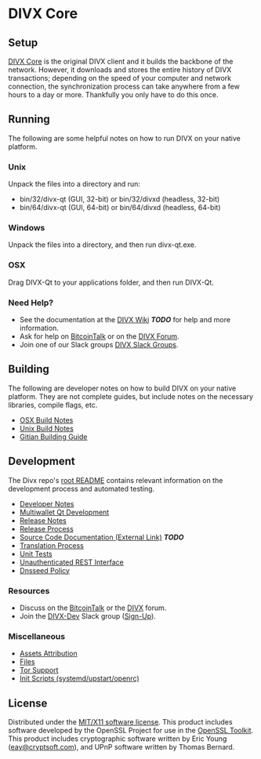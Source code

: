 DIVX Core
=====================

Setup
---------------------
[DIVX Core](http://divx.org/wallet) is the original DIVX client and it builds the backbone of the network. However, it downloads and stores the entire history of DIVX transactions; depending on the speed of your computer and network connection, the synchronization process can take anywhere from a few hours to a day or more. Thankfully you only have to do this once.

Running
---------------------
The following are some helpful notes on how to run DIVX on your native platform.

### Unix

Unpack the files into a directory and run:

- bin/32/divx-qt (GUI, 32-bit) or bin/32/divxd (headless, 32-bit)
- bin/64/divx-qt (GUI, 64-bit) or bin/64/divxd (headless, 64-bit)

### Windows

Unpack the files into a directory, and then run divx-qt.exe.

### OSX

Drag DIVX-Qt to your applications folder, and then run DIVX-Qt.

### Need Help?

* See the documentation at the [DIVX Wiki](https://en.bitcoin.it/wiki/Main_Page) ***TODO***
for help and more information.
* Ask for help on [BitcoinTalk](https://bitcointalk.org/index.php?topic=1262920.0) or on the [DIVX Forum](http://forum.divx.org/).
* Join one of our Slack groups [DIVX Slack Groups](https://divx.org/slack-logins/).

Building
---------------------
The following are developer notes on how to build DIVX on your native platform. They are not complete guides, but include notes on the necessary libraries, compile flags, etc.

- [OSX Build Notes](build-osx.md)
- [Unix Build Notes](build-unix.md)
- [Gitian Building Guide](gitian-building.md)

Development
---------------------
The Divx repo's [root README](https://github.com/Divi-Project/Divi/blob/master/README.md) contains relevant information on the development process and automated testing.

- [Developer Notes](developer-notes.md)
- [Multiwallet Qt Development](multiwallet-qt.md)
- [Release Notes](release-notes.md)
- [Release Process](release-process.md)
- [Source Code Documentation (External Link)](https://dev.visucore.com/bitcoin/doxygen/) ***TODO***
- [Translation Process](translation_process.md)
- [Unit Tests](unit-tests.md)
- [Unauthenticated REST Interface](REST-interface.md)
- [Dnsseed Policy](dnsseed-policy.md)

### Resources

* Discuss on the [BitcoinTalk](https://bitcointalk.org/index.php?topic=1262920.0) or the [DIVX](http://forum.divx.org/) forum.
* Join the [DIVX-Dev](https://divx-dev.slack.com/) Slack group ([Sign-Up](https://divx-dev.herokuapp.com/)).

### Miscellaneous
- [Assets Attribution](assets-attribution.md)
- [Files](files.md)
- [Tor Support](tor.md)
- [Init Scripts (systemd/upstart/openrc)](init.md)

License
---------------------
Distributed under the [MIT/X11 software license](http://www.opensource.org/licenses/mit-license.php).
This product includes software developed by the OpenSSL Project for use in the [OpenSSL Toolkit](https://www.openssl.org/). This product includes
cryptographic software written by Eric Young ([eay@cryptsoft.com](mailto:eay@cryptsoft.com)), and UPnP software written by Thomas Bernard.
